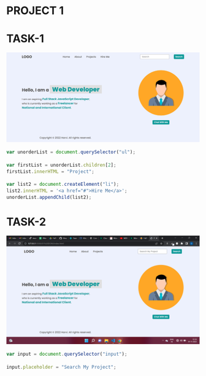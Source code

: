 # PROJECT 1

# TASK-1

![image](./firstAssignmentImage/task1Output.png)

```javascript
var unorderList = document.querySelector("ul");

var firstList = unorderList.children[2];
firstList.innerHTML = "Project";

var list2 = document.createElement("li");
list2.innerHTML = '<a href="#">Hire Me</a>';
unorderList.appendChild(list2);
```

# TASK-2

![image](./firstAssignmentImage/task2Output.png)

```javascript
var input = document.querySelector("input");

input.placeholder = "Search My Project";
```
